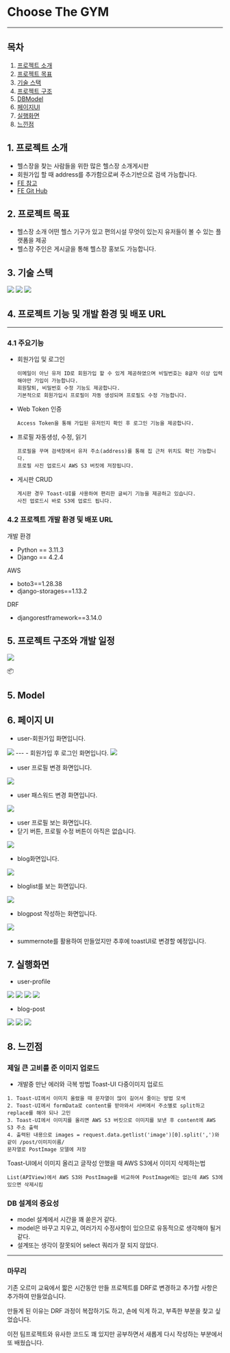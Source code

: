 # Choose The GYM
---

## 목차
1. [프로젝트 소개](#1-프로젝트-소개)
2. [프로젝트 목표](#2-프로젝트-목표)
3. [기술 스택](#3-기술-스택)
4. [프로젝트 구조](#4-프로젝트-구조)
5. [DBModel](#5-model)
6. [페이지UI](#6-페이지-ui)
7. [실행화면](#7-실행화면)
8. [느낀점](#8-느낀점)


## 1. 프로젝트 소개
- 헬스장을 찾는 사람들을 위한 많은 헬스장 소개게시판
- 회원가입 할 때 address를 추가함으로써 주소기반으로 검색 가능합니다.
- [FE 참고](#https://github.com/weniv/react-blog)
- [FE Git Hub](#https://github.com/bnbbbb/gymFE)

## 2. 프로젝트 목표
- 헬스장 소개 어떤 헬스 기구가 있고 편의시설 무엇이 있는지 유저들이 볼 수 있는 플랫폼을 제공
- 헬스장 주인은 게시글을 통해 헬스장 홍보도 가능합니다. 

## 3. 기술 스택

<img src="https://img.shields.io/badge/Python-3776AB?style=for-the-badge&logo=python&logoColor=white">
<img src="https://img.shields.io/badge/django-092E20?style=for-the-badge&logo=django&logoColor=white">
<img src="https://img.shields.io/badge/Html-E34F26?style=for-the-badge&logo=html5&logoColor=white">


## 4. 프로젝트 기능 및 개발 환경 및 배포 URL
---
### 4.1 주요기능
- 회원가입 및 로그인
    ```
    이메일이 아닌 유저 ID로 회원가입 할 수 있게 제공하였으며 비밀번호는 8글자 이상 입력해야만 가입이 가능합니다.
    회원탈퇴, 비밀번호 수정 기능도 제공합니다.
    기본적으로 회원가입시 프로필이 자동 생성되며 프로필도 수정 가능합니다.
    ```
- Web Token 인증
    ```
    Access Token을 통해 가입된 유저인지 확인 후 로그인 기능을 제공합니다.
    ```
- 프로필 자동생성, 수정, 읽기
    ```
    프로필을 꾸며 검색창에서 유저 주소(address)를 통해 집 근처 위치도 확인 가능합니다.  
    프로필 사진 업로드시 AWS S3 버킷에 저장됩니다. 
    ```
- 게시판 CRUD 
    ```
    게시판 경우 Toast-UI를 사용하여 편리한 글씨기 기능을 제공하고 있습니다.
    사진 업로드시 바로 S3에 업로드 됩니다.
    ```
### 4.2 프로젝트 개발 환경 및 배포 URL
개발 환경
- Python == 3.11.3
- Django == 4.2.4

AWS
- boto3==1.28.38
- django-storages==1.13.2

DRF
- djangorestframework==3.14.0

## 5. 프로젝트 구조와 개발 일정
<img src="./readme/db.png" >

📦
## 5. Model

## 6. 페이지 UI
- user-회원가입 화면입니다.
<img src="./readme/user_register.png">
---
- 회원가입 후 로그인 화면입니다. 
<img src="./readme/user_login.png" >

- user 프로필 변경 화면입니다. 
<img src="./readme/useredit.png" >

- user 패스워드 변경 화면입니다.
<img src="./readme/user_password.png" >

- user 프로필 보는 화면입니다. 
- 닫기 버튼, 프로필 수정 버튼이 아직은 없습니다. 
<img src="./readme/userprofile.png" >

- blog화면입니다. 
<img src="./readme/blog.png">

- bloglist를 보는 화면입니다. 
<img src="./readme/bloglist.png">

- blogpost 작성하는 화면입니다. 
<img src="./readme/post.png">

- summernote를 활용하여 만들었지만 추후에 toastUI로 변경할 예정입니다. 

## 7. 실행화면 
- user-profile

<img src="./readme/join.gif">
<img src="./readme/login.gif">
<img src="./readme/profile.gif">
<img src="./readme/editprofile.gif">

- blog-post

<img src="./readme/post.gif">
<img src="./readme/postdetail.gif.gif">
<img src="./readme/reviewtag.gif">

## 8. 느낀점

### 제일 큰 고비를 준 이미지 업로드
- 개발중 만난 에러와 극복 방법
Toast-UI 다중이미지 업로드
```
1. Toast-UI에서 이미지 올렸을 때 문자열이 많이 길어서 줄이는 방법 모색
2. Toast-UI에서 formData로 content를 받아와서 서버에서 주소별로 split하고 replace를 해야 되나 고민
3. Toast-UI에서 이미지를 올리면 AWS S3 버킷으로 이미지를 보낸 후 content에 AWS S3 주소 출력
4. 출력된 내용으로 images = request.data.getlist('image')[0].split(',')와 같이 /post/이미지이름/ 
문자열로 PostImage 모델에 저장 
```
Toast-UI에서 이미지 올리고 글작성 안했을 때 AWS S3에서 이미지 삭제하는법
```
List(APIView)에서 AWS S3와 PostImage를 비교하여 PostImage에는 없는데 AWS S3에 있으면 삭제시킴
```

### DB 설계의 중요성
- model 설계에서 시간을 꽤 쏟은거 같다.
- model은 바꾸고 지우고, 여러가지 수정사항이 있으므로 유동적으로 생각해야 될거 같다. 
- 설계또는 생각이 잘못되어 select 쿼리가 잘 되지 않았다. 

---
### 마무리
기존 오르미 교육에서 짧은 시간동안 만들 프로젝트를 DRF로 변경하고 추가할 사항은 추가하여 만들었습니다.

만들게 된 이유는 DRF 과정이 복잡하기도 하고, 손에 익게 하고, 부족한 부분을 찾고 싶었습니다.

이전 팀프로젝트와 유사한 코드도 꽤 있지만 공부하면서 새롭게 다시 작성하는 부분에서 또 배웠습니다. 




